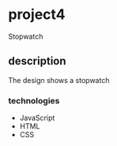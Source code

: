# project4
Stopwatch
## description
The design shows a stopwatch
### technologies
+ JavaScript
+ HTML
+ CSS
